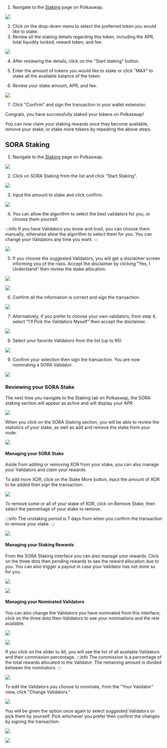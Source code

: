 1. Navigate to the [Staking](https://polkaswap.io/#/staking/list/) page on Polkaswap.

![](/.gitbook/assets/polkaswap-staking-tab.png)

2. Click on the drop-down menu to select the preferred token you would like to stake.
3. Review all the staking details regarding this token, including the APR, total liquidity locked, reward token, and fee.

![](/.gitbook/assets/polkaswap-staking-calculator.png)

4. After reviewing the details, click on the "Start staking" button.

5. Enter the amount of tokens you would like to stake or click "MAX" to stake all the available balance of the token.

6. Review your stake amount, APR, and fee.

![](/.gitbook/assets/polkaswap-staking-review-screen.png)

7. Click "Confirm" and sign the transaction in your wallet extension.

Congrats, you have successfully staked your tokens on Polkaswap!

You can now claim your staking rewards once they become available,
remove your stake, or stake more tokens by repeating the above steps.

## SORA Staking
1. Navigate to the [Staking](https://polkaswap.io/#/staking/list/) page on Polkaswap.

![](/.gitbook/assets/polkaswap-staking-tab.png)

2. Click on SORA Staking from the list and click "Start Staking".

![](/.gitbook/assets/polkaswap-staking-sora.png)

3. Input the amount to stake and click confirm.

![](/.gitbook/assets/polkaswap-staking-amount.png)

4. You can allow the algorithm to select the best validators for you,
   or choose them yourself. 
   
:::info
If you have Validators you know and trust, you can choose them manually, otherwise allow the algorithm to select them for you. You can change your Validators any time you want.
:::
  
![](/.gitbook/assets/polkaswap-staking-choose-validators.png)
  
5. If you choose the suggested Validators, you will get a disclaimer
   screen informing you of the risks. Accept the disclaimer by clicking "Yes, I Understand" then review the stake allocation. 
	 
![](/.gitbook/assets/polkaswap-staking-disclaimer.png)

![](/.gitbook/assets/polkaswap-staking-validator-review.png)
 
6. Confirm all the information is correct and sign the transaction. 
 
![](/.gitbook/assets/polkaswap-staking-confirm.png)
 
7. Alternatively, if you prefer to choose your own validators, from step 4,
   select "I'll Pick the Validators Myself" then accept the disclaimer. 
	
![](/.gitbook/assets/polkaswap-staking-disclaimer.png)
 
8. Select your favorite Validators from the list (up to 95)
 
![](/.gitbook/assets/polkaswap-staking-validator-select.png)
  
9. Confirm your selection then sign the transaction. You are now nominating a SORA Validator. 
  
![](/.gitbook/assets/polkaswap-staking-confirm-own.png)

### Reviewing your SORA Stake

The next time you navigate to the Staking tab on Polkaswap, the SORA
staking section will appear as active and will display your APR. 

![](/.gitbook/assets/polkaswap-staking-active.png)

When you click on the SORA Staking section, you will be able to review
the statistics of your stake, as well as add and remove the stake from
your node.

![](/.gitbook/assets/polkaswap-stake-review.png)
 
#### Managing your SORA Stake

Aside from adding or removing XOR from your stake, you can also manage
your Validators and claim your rewards. 

To add more XOR, click on the Stake More button, input the amount of
XOR to be added then sign the transaction. 

![](/.gitbook/assets/polkaswap-staking-more.png)
 
To remove some or all of your stake of XOR, click on Remove Stake,
then select the percentage of your stake to remove. 
 
:::info
The unstaking period is 7 days from when you confirm the transaction
to remove your stake.
:::
 
![](/.gitbook/assets/polkaswap-staking-less.png)

#### Managing your Staking Rewards

From the SORA Staking interface you can also manage your
rewards. Click on the three dots then pending rewards to see the
reward allocation due to you. You can also trigger a payout in case
your Validator has not done so for you. 

![](/.gitbook/assets/polkaswap-staking-options.png)
 
![](/.gitbook/assets/polkaswap-staking-rewards.png)

#### Managing your Nominated Validators

You can also change the Validators you have nominated from this
interface, click on the three dots then Validators to see your
nominations and the rest available. 

![](/.gitbook/assets/polkaswap-staking-options.png)
 
![](/.gitbook/assets/polkaswap-staking-validators-active.png)
  
If you click on the slider to All, you will see the list of all available Validators and their commission percentage. 
:::info
The commission is a percentage of the total rewards allocated to the
Validator. The remaining amount is divided between the nominators.
:::
  
![](/.gitbook/assets/polkaswap-staking-validators-all.png) 
   
To edit the Validators you choose to nominate, from the "Your Validator" view, click "Change Validators."
   
![](/.gitbook/assets/polkaswap-staking-change-validators.png) 
   
You will be given the option once again to select suggested Validators
or pick them by yourself. Pick whichever you prefer then confirm the changes by signing the transaction. 
   
![](/.gitbook/assets/polkaswap-staking-change-validators-suggested.png)
   
![](/.gitbook/assets/polkaswap-staking-change-validators-own.png)
